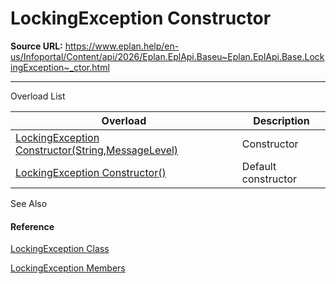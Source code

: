 # LockingException Constructor

**Source URL:** https://www.eplan.help/en-us/Infoportal/Content/api/2026/Eplan.EplApi.Baseu~Eplan.EplApi.Base.LockingException~_ctor.html

---

Overload List

| Overload | Description |
| --- | --- |
| [LockingException Constructor(String,MessageLevel)](Eplan.EplApi.Baseu~Eplan.EplApi.Base.LockingException~_ctor(String,MessageLevel).html) | Constructor |
| [LockingException Constructor()](Eplan.EplApi.Baseu~Eplan.EplApi.Base.LockingException~_ctor().html) | Default constructor |



See Also

#### Reference

[LockingException Class](Eplan.EplApi.Baseu~Eplan.EplApi.Base.LockingException.html)
  
[LockingException Members](Eplan.EplApi.Baseu~Eplan.EplApi.Base.LockingException_members.html)